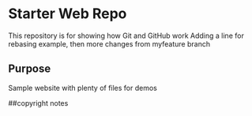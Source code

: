 # Starter Web Repo

This repository is for showing how Git and GitHub work
Adding a line for rebasing example,
then more changes from myfeature branch

## Purpose

Sample website with plenty of files for demos

##copyright notes